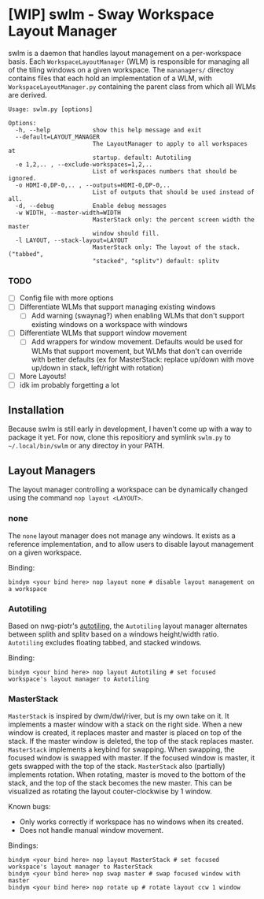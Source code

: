 # [WIP] swlm - Sway Workspace Layout Manager

swlm is a daemon that handles layout management on a per-workspace basis. Each `WorkspaceLayoutManager` (WLM) is
responsible for managing all of the tiling windows on a given workspace. The `mananagers/` directoy contains files
that each hold an implementation of a WLM, with `WorkspaceLayoutManager.py` containing the parent class from which
all WLMs are derived.

```
Usage: swlm.py [options]

Options:
  -h, --help            show this help message and exit
  --default=LAYOUT_MANAGER
                        The LayoutManager to apply to all workspaces at
                        startup. default: Autotiling
  -e 1,2,.. , --exclude-workspaces=1,2,..
                        List of workspaces numbers that should be ignored.
  -o HDMI-0,DP-0,.. , --outputs=HDMI-0,DP-0,..
                        List of outputs that should be used instead of all.
  -d, --debug           Enable debug messages
  -w WIDTH, --master-width=WIDTH
                        MasterStack only: the percent screen width the master
                        window should fill.
  -l LAYOUT, --stack-layout=LAYOUT
                        MasterStack only: The layout of the stack. ("tabbed",
                        "stacked", "splitv") default: splitv
```

### TODO

- [ ] Config file with more options
- [ ] Differentiate WLMs that support managing existing windows
  - [ ] Add warning (swaynag?) when enabling WLMs that don't support existing windows on a workspace with windows
- [ ] Differentiate WLMs that support window movement
  - [ ] Add wrappers for window movement. Defaults would be used for WLMs that support movement, but WLMs that don't can override with better defaults (ex for MasterStack: replace up/down with move up/down in stack, left/right with rotation)
- [ ] More Layouts!
- [ ] idk im probably forgetting a lot

## Installation

Because swlm is still early in development, I haven't come up with a way to package it yet. For now, clone this
repositiory and symlink `swlm.py` to `~/.local/bin/swlm` or any directoy in your PATH.

## Layout Managers

The layout manager controlling a workspace can be dynamically changed using the command `nop layout <LAYOUT>`.


### none

The `none` layout manager does not manage any windows. It exists as a reference implementation, and to allow users
to disable layout management on a given workspace.

Binding:
```
bindym <your bind here> nop layout none # disable layout management on a workspace
```

### Autotiling

Based on nwg-piotr's [autotiling](https://github.com/nwg-piotr/autotiling/blob/master/autotiling/main.py),
the `Autotiling` layout manager alternates between splith and splitv based on a windows height/width ratio.
`Autotiling` excludes floating tabbed, and stacked windows.

Binding:
```
bindym <your bind here> nop layout Autotiling # set focused workspace's layout manager to Autotiling
```

### MasterStack

`MasterStack` is inspired by dwm/dwl/river, but is my own take on it. It implements a master window with a stack
on the right side. When a new window is created, it replaces master and master is placed on top of the stack.
If the master window is deleted, the top of the stack replaces master. `MasterStack` implements a keybind for
swapping. When swapping, the focused window is swapped with master. If the focused window is master, it gets
swapped with the top of the stack. `MasterStack` also (partially) implements rotation. When rotating, master is
moved to the bottom of the stack, and the top of the stack becomes the new master. This can be visualized as
rotating the layout couter-clockwise by 1 window.

Known bugs:
- Only works correctly if workspace has no windows when its created.
- Does not handle manual window movement.

Bindings:
```
bindym <your bind here> nop layout MasterStack # set focused workspace's layout manager to MasterStack
bindym <your bind here> nop swap master # swap focused window with master
bindym <your bind here> nop rotate up # rotate layout ccw 1 window
```
